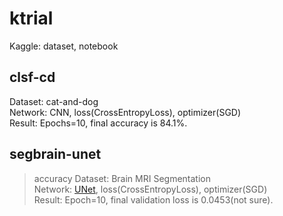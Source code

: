 # ktrial
Kaggle: dataset, notebook

## clsf-cd
Dataset: cat-and-dog\
Network: CNN, loss(CrossEntropyLoss), optimizer(SGD)\
Result: Epochs=10, final accuracy is 84.1%.

## segbrain-unet
>accuracy
Dataset: Brain MRI Segmentation\
Network: [UNet](https://arxiv.org/pdf/1505.04597.pdf), loss(CrossEntropyLoss), optimizer(SGD)\
Result: Epoch=10, final validation loss is 0.0453(not sure).
